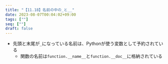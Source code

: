 ```yaml
---
title: "【11.18】名前の中の_と__"
date: 2023-08-07T00:04:02+09:00
tags: [""]
seq: [""]
draft: false
---
```


- 先頭と末尾が`_`になっている名前は、Pythonが使う変数として予約されている
  - 関数の名前は`function.__name__`と`function.__doc__`に格納されている